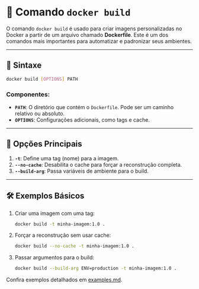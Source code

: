 
# 🐳 Comando `docker build`

O comando `docker build` é usado para criar imagens personalizadas no Docker a partir de um arquivo chamado **Dockerfile**. Este é um dos comandos mais importantes para automatizar e padronizar seus ambientes.

---

## 📌 Sintaxe
```bash
docker build [OPTIONS] PATH
```

### Componentes:
- **`PATH`**: O diretório que contém o `Dockerfile`. Pode ser um caminho relativo ou absoluto.
- **`OPTIONS`**: Configurações adicionais, como tags e cache.

---

## 🚀 Opções Principais
1. **`-t`**: Define uma tag (nome) para a imagem.
2. **`--no-cache`**: Desabilita o cache para forçar a reconstrução completa.
3. **`--build-arg`**: Passa variáveis de ambiente para o build.

---

## 🛠️ Exemplos Básicos
1. Criar uma imagem com uma tag:
   ```bash
   docker build -t minha-imagem:1.0 .
   ```

2. Forçar a reconstrução sem usar cache:
   ```bash
   docker build --no-cache -t minha-imagem:1.0 .
   ```

3. Passar argumentos para o build:
   ```bash
   docker build --build-arg ENV=production -t minha-imagem:1.0 .
   ```

Confira exemplos detalhados em [examples.md](./examples.md).
